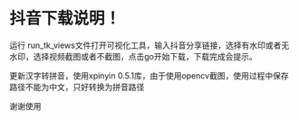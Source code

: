 # 抖音下载说明！
运行 run_tk_views文件打开可视化工具，输入抖音分享链接，选择有水印或者无水印，选择视频截图或者不截图，点击go开始下载，下载完成会提示。



更新汉字转拼音，使用xpinyin 0.5.1库，由于使用opencv截图，使用过程中保存路径不能为中文，只好转换为拼音路径



谢谢使用
